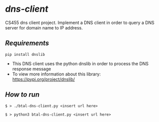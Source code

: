 # ***dns-client***

CS455 dns client project. Implement a DNS client in order to query a DNS server for domain name to IP address. 

## ***Requirements***

```
pip install dnslib
```
* This DNS client uses the python dnslib in order to process the DNS response message
* To view more information about this library: https://pypi.org/project/dnslib/

## ***How to run***

```
$ > ./btal-dns-client.py <insert url here>

$ > python3 btal-dns-client.py <insert url here>
```
